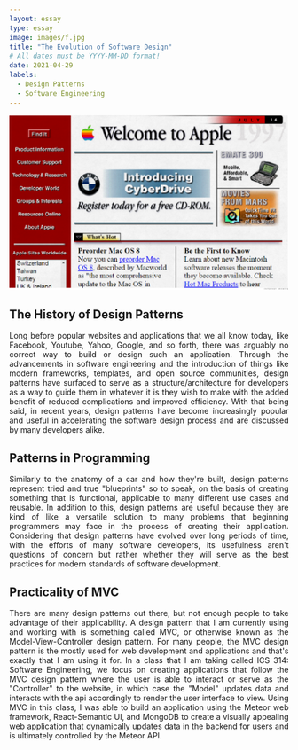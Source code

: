 ```yaml
---
layout: essay
type: essay
image: images/f.jpg
title: "The Evolution of Software Design"
# All dates must be YYYY-MM-DD format!
date: 2021-04-29
labels:
  - Design Patterns
  - Software Engineering
---
```


<img class="ui medium right floated rounded image" src="../images/apple.png">

## The History of Design Patterns

<p align="justify">Long before popular websites and applications that we all know today, like Facebook, Youtube, Yahoo, Google, and so forth, there was arguably no correct way to build or design such an application. Through the advancements in software engineering and the introduction of things like modern frameworks, templates, and open source communities, design patterns have surfaced to serve as a structure/architecture for developers as a way to guide them in whatever it is they wish to make with the added benefit of reduced complications and improved efficiency. With that being said, in recent years, design patterns have become increasingly popular and useful in accelerating the software design process and are discussed by many developers alike.</p>

## Patterns in Programming

<p align="justify">Similarly to the anatomy of a car and how they're built, design patterns represent tried and true "blueprints" so to speak, on the basis of creating something that is functional, applicable to many different use cases and reusable. In addition to this, design patterns are useful because they are kind of like a versatile solution to many problems that beginning programmers may face in the process of creating their application. Considering that design patterns have evolved over long periods of time, with the efforts of many software developers, its usefulness aren't questions of concern but rather whether they will serve as the best practices for modern standards of software development.</p>

## Practicality of MVC

<p align="justify">There are many design patterns out there, but not enough people to take advantage of their applicability. A design pattern that I am currently using and working with is something called MVC, or otherwise known as the Model-View-Controller design pattern. For many people, the MVC design pattern is the mostly used for web development and applications and that's exactly that I am using it for. In a class that I am taking called ICS 314: Software Engineering, we focus on creating applications that follow the MVC design pattern where the user is able to interact or serve as the "Controller" to the website, in which case the "Model" updates data and interacts with the api accordingly to render the user interface to view. Using MVC in this class, I was able to build an application using the Meteor web framework, React-Semantic UI, and MongoDB to create a visually appealing web application that dynamically updates data in the backend for users and is ultimately controlled by the Meteor API.</p>
